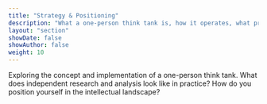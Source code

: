 ```yaml
---
title: "Strategy & Positioning"
description: "What a one-person think tank is, how it operates, what problems it targets"
layout: "section"
showDate: false
showAuthor: false
weight: 10
---
```


Exploring the concept and implementation of a one-person think tank. What does independent research and analysis look like in practice? How do you position yourself in the intellectual landscape?
